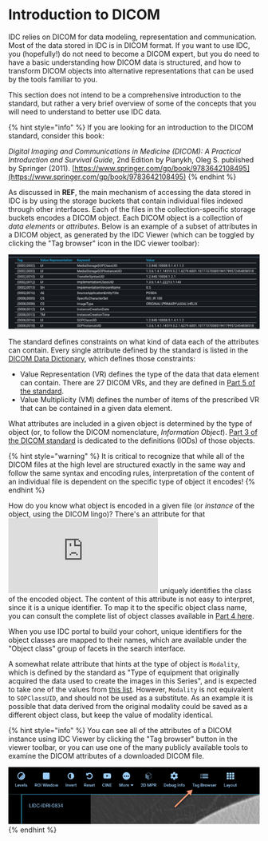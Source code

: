 # Introduction to DICOM

IDC relies on DICOM for data modeling, representation and communication. Most of the data stored in IDC is in DICOM format. If you want to use IDC, you \(hopefully!\) do not need to become a DICOM expert, but you do need to have a basic understanding how DICOM data is structured, and how to transform DICOM objects into alternative representations that can be used by the tools familiar to you.

This section does not intend to be a comprehensive introduction to the standard, but rather a very brief overview of some of the concepts that you will need to understand to better use IDC data.

{% hint style="info" %}
If you are looking for an introduction to the DICOM standard, consider this book:

_Digital Imaging and Communications in Medicine \(DICOM\): A Practical Introduction and Survival Guide_, 2nd Edition by Pianykh, Oleg S. published by Springer \(2011\). [https://www.springer.com/gp/book/9783642108495](https://www.springer.com/gp/book/9783642108495)
{% endhint %}

As discussed in **REF**, the main mechanism of accessing the data stored in IDC is by using the storage buckets that contain individual files indexed through other interfaces. Each of the files in the collection-specific storage buckets encodes a DICOM object. Each DICOM object is a collection of _data elements_ or _attributes_. Below is an example of a subset of attributes in a DICOM object, as generated by the IDC Viewer \(which can be toggled by clicking the "Tag browser" icon in the IDC viewer toolbar\):

![](../.gitbook/assets/ohif_tag_browser.png)

The standard defines constraints on what kind of data each of the attributes can contain. Every single attribute defined by the standard is listed in the [DICOM Data Dictionary](http://dicom.nema.org/medical/dicom/current/output/chtml/part06/chapter_6.html), which defines those constraints:

* Value Representation \(VR\) defines the type of the data that data element can contain. There are 27 DICOM VRs, and they are defined in [Part 5 of the standard](http://dicom.nema.org/medical/dicom/current/output/chtml/part05/sect_6.2.html).
* Value Multiplicity \(VM\) defines the number of items of the prescribed VR that can be contained in a given data element.

What attributes are included in a given object is determined by the type of object \(or, to follow the DICOM nomenclature, _Information Object_\). [Part 3 of the DICOM standard](http://dicom.nema.org/medical/dicom/current/output/chtml/part03/PS3.3.html) is dedicated to the definitions \(IODs\) of those objects.

{% hint style="warning" %}
It is critical to recognize that while all of the DICOM files at the high level are structured exactly in the same way and follow the same syntax and encoding rules, interpretation of the content of an individual file is dependent on the specific type of object it encodes!
{% endhint %}

How do you know what object is encoded in a given file \(or _instance_ of the object, using the DICOM lingo\)? There's an attribute for that![\`SOPClassUID\` attribute](http://dicom.nema.org/medical/dicom/current/output/chtml/part03/sect_C.12.html#table_C.12-1) uniquely identifies the class of the encoded object. The content of this attribute is not easy to interpret, since it is a unique identifier. To map it to the specific object class name, you can consult the complete list of object classes available in [Part 4 here](http://dicom.nema.org/medical/dicom/current/output/chtml/part04/sect_B.5.html).

When you use IDC portal to build your cohort, unique identifiers for the object classes are mapped to their names, which are available under the "Object class" group of facets in the search interface.

A somewhat relate attribute that hints at the type of object is `Modality`, which is defined by the standard as "Type of equipment that originally acquired the data used to create the images in this Series", and is expected to take one of the values from [this list](http://dicom.nema.org/medical/dicom/current/output/chtml/part03/sect_C.7.3.html#sect_C.7.3.1.1.1). However, `Modality` is not equivalent to `SOPClassUID`, and should not be used as a substitute. As an example it is possible that data derived from the original modality could be saved as a different object class, but keep the value of modality identical.

{% hint style="info" %}
You can see all of the attributes of a DICOM instance using IDC Viewer by clicking the "Tag browser" button in the viewer toolbar, or you can use one of the many publicly available tools to examine the DICOM attributes of a downloaded DICOM file.

![](../.gitbook/assets/tag_browser.png)
{% endhint %}

